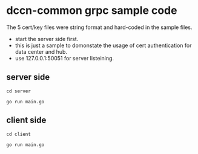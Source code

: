 # dccn-common grpc sample code
The 5 cert/key files were string format and hard-coded in the sample files. 

- start the server side first.
- this is just a sample to domonstate the usage of cert authentication for data center and hub.
- use 127.0.0.1:50051 for server listeining.

## server side

```
cd server

go run main.go
```

## client side

```
cd client

go run main.go
```


